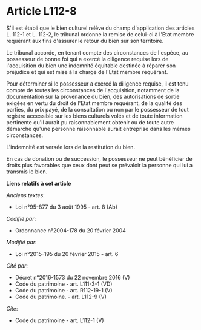 # Article L112-8

S'il est établi que le bien culturel relève du champ d'application des articles L. 112-1 et L. 112-2, le tribunal ordonne la
remise de celui-ci à l'Etat membre requérant aux fins d'assurer le retour du bien sur son territoire. 

Le tribunal accorde, en tenant compte des circonstances de l'espèce, au possesseur de bonne foi qui a exercé la diligence
requise lors de l'acquisition du bien une indemnité équitable destinée à réparer son préjudice et qui est mise à la charge de
l'Etat membre requérant. 

Pour déterminer si le possesseur a exercé la diligence requise, il est tenu compte de toutes les circonstances de
l'acquisition, notamment de la documentation sur la provenance du bien, des autorisations de sortie exigées en vertu du droit
de l'Etat membre requérant, de la qualité des parties, du prix payé, de la consultation ou non par le possesseur de tout
registre accessible sur les biens culturels volés et de toute information pertinente qu'il aurait pu raisonnablement obtenir
ou de toute autre démarche qu'une personne raisonnable aurait entreprise dans les mêmes circonstances. 

L'indemnité est versée lors de la restitution du bien. 

En cas de donation ou de succession, le possesseur ne peut bénéficier de droits plus favorables que ceux dont peut se
prévaloir la personne qui lui a transmis le bien.

**Liens relatifs à cet article**

_Anciens textes_:

  - Loi n°95-877 du 3 août 1995 - art. 8 (Ab)

_Codifié par_:

  - Ordonnance n°2004-178 du 20 février 2004

_Modifié par_:

  - Loi n°2015-195 du 20 février 2015 - art. 6

_Cité par_:

  - Décret n°2016-1573 du 22 novembre 2016 (V)
  - Code du patrimoine - art. L111-3-1 (VD)
  - Code du patrimoine - art. R112-19-1 (V)
  - Code du patrimoine. - art. L112-9 (V)

_Cite_:

  - Code du patrimoine - art. L112-1 (V)
